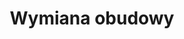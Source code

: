 ---
title: Wymiana obudowy
description: Płyta główna jest najważniejszym elementem komputera, umożliwia komunikację wszystkim pozostałym komponentom i modułom. W laptopie stanowi 80% całej elektroniki. Jako jedni z niewielu serwisów w Warszawie, możemy pochwalić się najnowocześniejszym sprzętem do naprawy płyt głównych.
thumbnail: /assets/img/services/komp.png
---